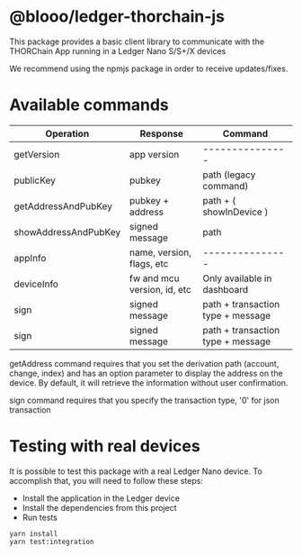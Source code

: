 # @blooo/ledger-thorchain-js

This package provides a basic client library to communicate with the THORChain App running in a Ledger Nano S/S+/X devices

We recommend using the npmjs package in order to receive updates/fixes.


# Available commands

| Operation  | Response         | Command                           |
| ---------- | ---------------- | -----------------------           |
| getVersion | app version      | ---------------                   |
| publicKey  | pubkey            | path (legacy command)            |
| getAddressAndPubKey | pubkey + address | path + ( showInDevice )  |
| showAddressAndPubKey       | signed message   | path              |
| appInfo       | name, version, flags, etc   | ---------------                |
| deviceInfo       | fw and mcu version, id, etc   | Only available in dashboard             |
| sign       | signed message   | path  + transaction type +  message                    |
| sign       | signed message   | path  + transaction type +  message                    |


getAddress command requires that you set the derivation path (account, change, index) and has an option parameter to display the address on the device. By default, it will retrieve the information without user confirmation.

sign command requires that you specify the transaction type, '0' for json transaction

# Testing with real devices

It is possible to test this package with a real Ledger Nano device. To accomplish that, you will need to follow these steps:

- Install the application in the Ledger device
- Install the dependencies from this project
- Run tests

```shell script
yarn install
yarn test:integration
```